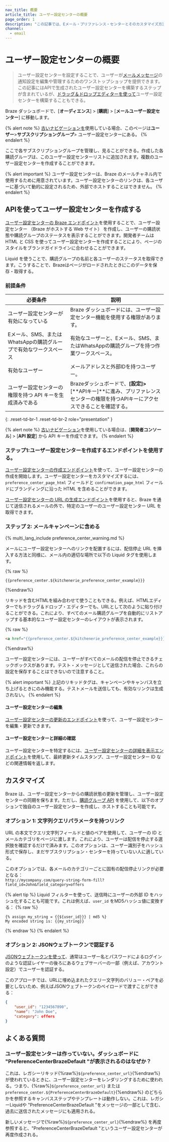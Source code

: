 ```yaml
---
nav_title: 概要
article_title: ユーザー設定センターの概要
page_order: 1
description: "この記事では、Eメール・プリファレンス・センターとそのカスタマイズ方法について説明する。"
channel:
  - email
---
```


# ユーザー設定センターの概要

> ユーザー設定センターを設定することで、ユーザーが[メールメッセージ]({{site.baseurl}}/user_guide/message_building_by_channel/email/)の通知設定を編集や管理するためのワンストップショップを提供できます。この記事にはAPIで生成されたユーザー設定センターを構築するステップが含まれているが、[ドラッグ＆ドロップエディターを使って]({{site.baseurl}}/user_guide/message_building_by_channel/email/preference_center/dnd_preference_center/)ユーザー設定センターを構築することもできる。

Braze ダッシュボードで、[**オーディエンス**] > [**購読**] > [**メールユーザー設定センター**] に移動します。

{% alert note %}
[古いナビゲーションを]({{site.baseurl}}/navigation)使用している場合、このページは**ユーザー**>**サブスクリプショングループ**> ユーザー設定センターにある。
{% endalert %}

ここで各サブスクリプショングループを管理し、見ることができる。作成した各購読グループは、このユーザー設定センターリストに追加されます。複数のユーザー設定センターを作成することができます。

{% alert important %}
ユーザー設定センターは、Braze のメールチャネル内で使用するために用意されています。ユーザー設定センターのリンクは、各ユーザーに基づいて動的に設定されるため、外部でホストすることはできません。
{% endalert %}

## APIを使ってユーザー設定センターを作成する

[ユーザー設定センターの Braze エンドポイント]({{site.baseurl}}/api/endpoints/preference_center)を使用することで、ユーザー設定センター （Braze がホストする Web サイト） を作成し、ユーザーの購読状態や購読グループのステータスを表示することができます。開発者チームは HTML と CSS を使ってユーザー設定センターを作成することにより、ページのスタイルをブランドガイドラインに合わせることができます。

Liquid を使うことで、購読グループの名前と各ユーザーのステータスを取得できます。こうすることで、Brazeはページがロードされたときにこのデータを保存・取得する。

### 前提条件

| 必要条件 | 説明 |
|---|---|
| ユーザー設定センターが有効になっている | Braze ダッシュボードには、ユーザー設定センター機能を使用する権限があります。 |
| Eメール、SMS、またはWhatsAppの購読グループで有効なワークスペース | 有効なユーザーと、Eメール、SMS、またはWhatsAppの購読グループを持つ作業ワークスペース。 |
| 有効なユーザー | メールアドレスと外部IDを持つユーザー。 |
| ユーザー設定センターの権限を持つ API キーを生成済みである | Brazeダッシュボードで、**[設定]>**[**APIキー]**に進み、プリファレンスセンターの権限を持つAPIキーにアクセスできることを確認する。 |
{: .reset-td-br-1 .reset-td-br-2 role="presentation" }

{% alert note %}
[古いナビゲーション]({{site.baseurl}}/navigation)を使用している場合は、[**開発者コンソール**] > [**API 設定**] から API キーを作成できます。
{% endalert %}

### ステップ1:ユーザー設定センターを作成するエンドポイントを使用する。

[ユーザー設定センターの作成エンドポイント]({{site.baseurl}}/api/endpoints/preference_center/post_create_preference_center/)を使って、ユーザー設定センターの作成を開始します。ユーザー設定センターをカスタマイズするには、`preference_center_page_html` フィールドと `confirmation_page_html` フィールドにブランディングに沿った HTML を含めることができます。

[ユーザー設定センターの URL の生成エンドポイント]({{site.baseurl}}/api/endpoints/preference_center/get_create_url_preference_center/)を使用すると、Braze を通じて送信されるメールの外で、特定のユーザーのユーザー設定センター URL を取得できます。

### ステップ 2: メールキャンペーンに含める

{% multi_lang_include preference_center_warning.md %}

メールにユーザー設定センターへのリンクを配置するには、配信停止 URL を挿入する方法と同様に、メール内の適切な場所で以下の Liquid タグを使用します。

{% raw %}
```liquid
{{preference_center.${kitchenerie_preference_center_example}}}
```
{%endraw%}

リキッドを含むHTMLを組み合わせて使うこともできる。例えば、HTMLエディターでもドラッグ＆ドロップ・エディターでも、URLとして次のように貼り付けることができる。これにより、すべてのメール購読グループを自動的にリストアップする基本的なユーザー設定センターのレイアウトが表示されます。 

{% raw %}
```html
<a href="{{preference_center.${kitchenerie_preference_center_example}}}">Edit your preferences</a>
```
{%endraw%}

ユーザー設定センターには、ユーザーがすべてのメールの配信を停止できるチェックボックスがあります。テスト・メッセージとして送信された場合、これらの設定を保存することはできないので注意すること。

{% alert important %}
上記のリキッドタグは、キャンペーンやキャンバスを立ち上げるときにのみ機能する。テストメールを送信しても、有効なリンクは生成されない。
{% endalert %}

#### ユーザー設定センターの編集

[ユーザー設定センターの更新のエンドポイント]({{site.baseurl}}/api/endpoints/preference_center/put_update_preference_center/)を使って、ユーザー設定センターを編集・更新できます。 

#### ユーザー設定センターと詳細の確認

ユーザー設定センターを特定するには、[ユーザー設定センターの詳細を表示エンドポイント]({{site.baseurl}}/api/endpoints/preference_center/get_view_details_preference_center/)を使用して、最終更新タイムスタンプ、ユーザー設定センター ID などの関連情報を返します。

## カスタマイズ

Braze は、ユーザー設定センターからの購読状態の更新を管理し、ユーザー設定センターの同期を保ちます。ただし、[購読グループ API]({{site.baseurl}}/developer_guide/rest_api/subscription_group_api/) を使用して、以下のオプションで独自のユーザー設定センターを作成し、ホストすることも可能です。

### オプション 1: 文字列クエリパラメータを持つリンク

URL の本文でクエリ文字列フィールドと値のペアを使用して、ユーザーの ID とメールカテゴリをページに渡します。これにより、ユーザーは配信を停止する選択肢を確認するだけで済みます。このオプションは、ユーザー識別子をハッシュ形式で保存し、まだサブスクリプション・センターを持っていない人に適している。

このオプションでは、各メールのカテゴリーごとに固有の配信停止リンクが必要となる：<br>
`http://mycompany.com/query-string-form-fill?field_id=John&field_category=offers`

{% alert tip %}
Liquid フィルターを使って、送信時にユーザーの外部 ID をハッシュ化することも可能です。これは例えば、`user_id` をMD5ハッシュ値に変換する：
{% raw %}
```liquid
{% assign my_string = {{${user_id}}} | md5 %}
My encoded string is: {{my_string}}
```
{% endraw %}
{% endalert %}

### オプション 2: JSONウェブトークンで認証する

[JSONウェブトークンを使って](https://auth0.com/learn/json-web-tokens/)、通常はユーザー名とパスワードによるログインのような認証レイヤーの後ろにあるウェブサーバーの一部（例えば、アカウント設定）でユーザーを認証する。 

このアプローチでは、URLに埋め込まれたクエリー文字列のバリュー・ペアを必要としないため、例えばJSONウェブトークンのペイロードで渡すことができる：

```json
{
    "user_id": "1234567890",
    "name": "John Doe",
    "category": offers
}
```

## よくある質問

### ユーザー設定センターは作っていない。ダッシュボードに "PreferenceCenterBrazeDefault "が表示されるのはなぜか？

これは、レガシーリキッド{%raw%}`${preference_center_url}`{%endraw%} が使われているときに、ユーザー設定センターをレンダリングするために使われる。つまり、{%raw%}`${preference_center_url}` または`preference_center.${PreferenceCenterBrazeDefault}`{%endraw%} のどちらかを参照するキャンバスステップやテンプレートは動作しない。これは、レガシーLiquidや "PreferenceCenterBrazeDefault "をメッセージの一部として含む、過去に送信されたメッセージにも適用される。 

新しいメッセージで{%raw%}`${preference_center_url}`{%endraw%} を再度参照すると、"PreferenceCenterBrazeDefault "というユーザー設定センターが再度作成される。